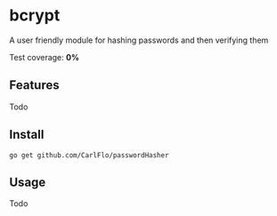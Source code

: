 # bcrypt

A user friendly module for hashing passwords and then verifying them

Test coverage: **0%**

## Features

Todo

## Install

```
go get github.com/CarlFlo/passwordHasher
```

## Usage

Todo